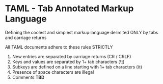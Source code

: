 # TAML - Tab Annotated Markup Language

Defining the coolest and simplest markup language delimited ONLY by tabs and carriage returns

All TAML documents adhere to these rules STRICTLY
1. New entries are separated by carriage returns (CR / CRLF)
1. Keys and values are separated by 1+ tab characters (\t)
1. Subkeys are defined on a line starting with 1+ tab characters (\t)
1. Presence of space characters are illegal
1. Comments **TBD**

